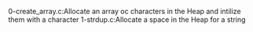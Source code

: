 0-create_array.c:Allocate an array oc characters in the Heap and intilize them with a character
1-strdup.c:Allocate a space in the Heap for a string
